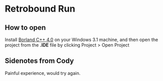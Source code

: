 # Retrobound Run

## How to open
Install [Borland C++ 4.0](https://winworldpc.com/product/borland-c/40) on your Windows 3.1 machine, and then open the project from the **.IDE** file by clicking Project > Open Project

## Sidenotes from Cody
Painful experience, would try again.